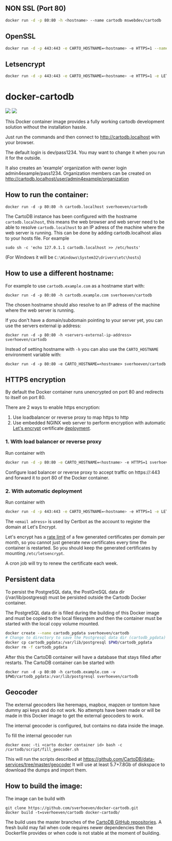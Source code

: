 
## NON SSL (Port 80)
```bash
docker run -d -p 80:80 -h <hostname> --name cartodb mswebdev/cartodb
```
## OpenSSL 
```bash
docker run -d -p 443:443 -e CARTO_HOSTNAME=<hostname> -e HTTPS=1 --name cartodb mswebdev/cartodb
```
## Letsencrypt
```bash
docker run -d -p 443:443 -e CARTO_HOSTNAME=<hostname> -e HTTPS=1 -e LETSENCRYPT_EMAIL=<email adress> --name cartodb mswebdev/cartodb
```


docker-cartodb
==============

[![](https://images.microbadger.com/badges/image/sverhoeven/cartodb.svg)](https://microbadger.com/#/images/sverhoeven/cartodb "Get your own image badge on microbadger.com")
[![](https://images.microbadger.com/badges/version/sverhoeven/cartodb.svg)](https://hub.docker.com/r/sverhoeven/cartodb/)

This Docker container image provides a fully working cartodb development solution
without the installation hassle.

Just run the commands and then connect to http://cartodb.localhost with your browser.

The default login is dev/pass1234. You may want to change it when you run it for the outside.

It also creates an 'example' organization with owner login admin4example/pass1234.
Organization members can be created on http://cartodb.localhost/user/admin4example/organization

How to run the container:
-------------------------

```
docker run -d -p 80:80 -h cartodb.localhost sverhoeven/cartodb
```

The CartoDB instance has been configured with the hostname `cartodb.localhost`, this means the web browser and web server need to be able to resolve `cartodb.localhost` to an IP adress of the machine where the web server is running.
This can be done by adding cartodb.localhost alias to your hosts file. For example
```
sudo sh -c 'echo 127.0.1.1 cartodb.localhost >> /etc/hosts'
```
(For Windows it will be `C:\Windows\System32\drivers\etc\hosts`)

How to use a different hostname:
--------------------------------

For example to use `cartodb.example.com` as a hostname start with:
```
docker run -d -p 80:80 -h cartodb.example.com sverhoeven/cartodb
```

The chosen hostname should also resolve to an IP adress of the machine where the web server is running.

If you don't have a domain/subdomain pointing to your server yet, you can use the servers external ip address:
```
docker run -d -p 80:80 -h <servers-external-ip-address> sverhoeven/cartodb
```

Instead of setting hostname with `-h` you can also use the `CARTO_HOSTNAME` environment variable with:
```
docker run -d -p 80:80 -e CARTO_HOSTNAME=<hostname> sverhoeven/cartodb
```

HTTPS encryption
----------------

By default the Docker container runs unencrypted on port 80 and redirects to itself on port 80.

There are 2 ways to enable https encryption:

1. Use loadbalancer or reverse proxy to map https to http
2. Use embedded NGINX web server to perform encryption with automatic [Let's encrypt](https://letsencrypt.org/) certificate [deployment](https://certbot.eff.org/).

### 1. With load balancer or reverse proxy

Run container with
```bash
docker run -d -p 80:80 -e CARTO_HOSTNAME=<hostname> -e HTTPS=1 sverhoeven/cartodb
```

Configure load balancer or reverse proxy to accept traffic on https://<hostname>:443 and forward it to port 80 of the Docker container.

### 2. With automatic deployment

Run container with
```bash
docker run -d -p 443:443 -e CARTO_HOSTNAME=<hostname> -e HTTPS=1 -e LETSENCRYPT_EMAIL=<email adress> sverhoeven/cartodb
```

The `<email adress>` is used by Certbot as the account to register the domain at Let's Encrypt.

Let's encrypt has a [rate limit](https://letsencrypt.org/docs/rate-limits/) of a few generated certificates per domain per month, so you cannot just generate new certificates every time the container is restarted. So you should keep the generated certificates by mounting `/etc/letsencrypt`.

A cron job will try to renew the certificate each week.

Persistent data
---------------

To persist the PostgreSQL data, the PostGreSQL data dir (/var/lib/postgresql) must be persisted outside the Cartodb Docker container.

The PostgreSQL data dir is filled during the building of this Docker image and must be copied to the local filesystem and then the container must be started with the local copy volume mounted.

```bash
docker create --name cartodb_pgdata sverhoeven/cartodb
# Change to directory to save the Postgresql data dir (cartodb_pgdata) of the CartoDB image
docker cp cartodb_pgdata:/var/lib/postgresql $PWD/cartodb_pgdata
docker rm -f cartodb_pgdata
```

After this the CartoDB container will have a database that stays filled after restarts.
The CartoDB container can be started with
```
docker run -d -p 80:80 -h cartodb.example.com -v $PWD/cartodb_pgdata:/var/lib/postgresql sverhoeven/cartodb
```

Geocoder
--------

The external geocoders like heremaps, mapbox, mapzen or tomtom have dummy api keys and do not work.
No attempts have been made or will be made in this Docker image to get the external geocoders to work.

The internal geocoder is configured, but contains no data inside the image.

To fill the internal geocoder run
```
docker exec -ti <carto docker container id> bash -c /cartodb/script/fill_geocoder.sh
```

This will run the scripts described at https://github.com/CartoDB/data-services/tree/master/geocoder
It will use at least 5.7+7.8Gb of diskspace to download the dumps and import them.

How to build the image:
-----------------------

The image can be build with
```
git clone https://github.com/sverhoeven/docker-cartodb.git
docker build -t=sverhoeven/cartodb docker-cartodb/
```

The build uses the master branches of the [CartoDB GitHub repositories](https://github.com/CartoDB). A fresh build may fail when code requires newer dependencies then the Dockerfile provides or when code is not stable at the moment of building.
